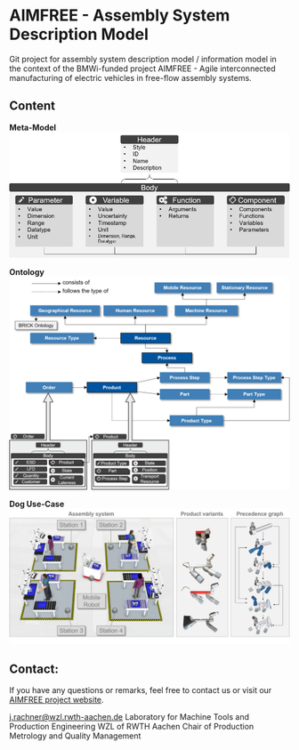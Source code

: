 # AIMFREE - Assembly System Description Model

Git project for assembly system description model / information model in the context of the BMWi-funded project AIMFREE - Agile interconnected manufacturing of electric vehicles in free-flow assembly systems. 

## Content

**Meta-Model**
![meta_model](https://raw.githubusercontent.com/Project-AIMFREE/description_model/master/Modeling/templates/meta_model.png)

**Ontology**
![ontology](https://raw.githubusercontent.com/Project-AIMFREE/description_model/master/Modeling/templates/ontology.png)

**Dog Use-Case**
![use-case](https://raw.githubusercontent.com/Project-AIMFREE/description_model/master/Modeling/templates/use_case.png)

## Contact:
If you have any questions or remarks, feel free to contact us or visit our [AIMFREE project website](http://aimfree.wzl.rwth-aachen.de/de/default.html).

j.rachner@wzl.rwth-aachen.de
Laboratory for Machine Tools and Production Engineering WZL of RWTH Aachen
Chair of Production Metrology and Quality Management